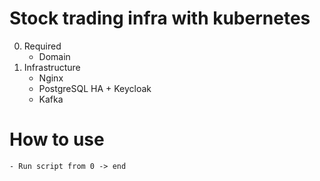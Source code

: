 # Stock trading infra with kubernetes
0. Required
    - Domain
1. Infrastructure
    - Nginx
    - PostgreSQL HA + Keycloak
    - Kafka


# How to use
    - Run script from 0 -> end
